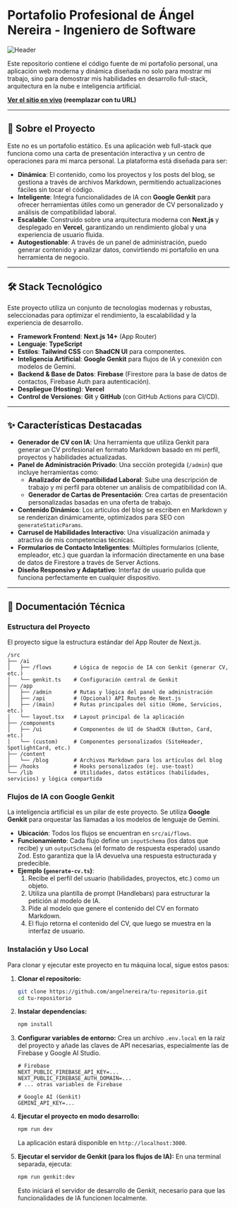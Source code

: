 
# Portafolio Profesional de Ángel Nereira - Ingeniero de Software

![Header](https://picsum.photos/seed/readme-header/1200/300)

Este repositorio contiene el código fuente de mi portafolio personal, una aplicación web moderna y dinámica diseñada no solo para mostrar mi trabajo, sino para demostrar mis habilidades en desarrollo full-stack, arquitectura en la nube e inteligencia artificial.

**[Ver el sitio en vivo](https://your-live-url.com) (reemplazar con tu URL)**

---

## 🚀 Sobre el Proyecto

Este no es un portafolio estático. Es una aplicación web full-stack que funciona como una carta de presentación interactiva y un centro de operaciones para mi marca personal. La plataforma está diseñada para ser:

*   **Dinámica**: El contenido, como los proyectos y los posts del blog, se gestiona a través de archivos Markdown, permitiendo actualizaciones fáciles sin tocar el código.
*   **Inteligente**: Integra funcionalidades de IA con **Google Genkit** para ofrecer herramientas útiles como un generador de CV personalizado y análisis de compatibilidad laboral.
*   **Escalable**: Construido sobre una arquitectura moderna con **Next.js** y desplegado en **Vercel**, garantizando un rendimiento global y una experiencia de usuario fluida.
*   **Autogestionable**: A través de un panel de administración, puedo generar contenido y analizar datos, convirtiendo mi portafolio en una herramienta de negocio.

---

## 🛠️ Stack Tecnológico

Este proyecto utiliza un conjunto de tecnologías modernas y robustas, seleccionadas para optimizar el rendimiento, la escalabilidad y la experiencia de desarrollo.

*   **Framework Frontend**: **Next.js 14+** (App Router)
*   **Lenguaje**: **TypeScript**
*   **Estilos**: **Tailwind CSS** con **ShadCN UI** para componentes.
*   **Inteligencia Artificial**: **Google Genkit** para flujos de IA y conexión con modelos de Gemini.
*   **Backend & Base de Datos**: **Firebase** (Firestore para la base de datos de contactos, Firebase Auth para autenticación).
*   **Despliegue (Hosting)**: **Vercel**
*   **Control de Versiones**: **Git** y **GitHub** (con GitHub Actions para CI/CD).

---

## ✨ Características Destacadas

*   **Generador de CV con IA**: Una herramienta que utiliza Genkit para generar un CV profesional en formato Markdown basado en mi perfil, proyectos y habilidades actualizadas.
*   **Panel de Administración Privado**: Una sección protegida (`/admin`) que incluye herramientas como:
    *   **Analizador de Compatibilidad Laboral**: Sube una descripción de trabajo y mi perfil para obtener un análisis de compatibilidad con IA.
    *   **Generador de Cartas de Presentación**: Crea cartas de presentación personalizadas basadas en una oferta de trabajo.
*   **Contenido Dinámico**: Los artículos del blog se escriben en Markdown y se renderizan dinámicamente, optimizados para SEO con `generateStaticParams`.
*   **Carrusel de Habilidades Interactivo**: Una visualización animada y atractiva de mis competencias técnicas.
*   **Formularios de Contacto Inteligentes**: Múltiples formularios (cliente, empleador, etc.) que guardan la información directamente en una base de datos de Firestore a través de Server Actions.
*   **Diseño Responsivo y Adaptativo**: Interfaz de usuario pulida que funciona perfectamente en cualquier dispositivo.

---

## 📄 Documentación Técnica

### Estructura del Proyecto

El proyecto sigue la estructura estándar del App Router de Next.js.

```
/src
├── /ai
│   ├── /flows       # Lógica de negocio de IA con Genkit (generar CV, etc.)
│   └── genkit.ts    # Configuración central de Genkit
├── /app
│   ├── /admin       # Rutas y lógica del panel de administración
│   ├── /api         # (Opcional) API Routes de Next.js
│   ├── /(main)      # Rutas principales del sitio (Home, Servicios, etc.)
│   └── layout.tsx   # Layout principal de la aplicación
├── /components
│   ├── /ui          # Componentes de UI de ShadCN (Button, Card, etc.)
│   └── (custom)     # Componentes personalizados (SiteHeader, SpotlightCard, etc.)
├── /content
│   └── /blog        # Archivos Markdown para los artículos del blog
├── /hooks           # Hooks personalizados (ej. use-toast)
└── /lib             # Utilidades, datos estáticos (habilidades, servicios) y lógica compartida
```

### Flujos de IA con Google Genkit

La inteligencia artificial es un pilar de este proyecto. Se utiliza **Google Genkit** para orquestar las llamadas a los modelos de lenguaje de Gemini.

*   **Ubicación**: Todos los flujos se encuentran en `src/ai/flows`.
*   **Funcionamiento**: Cada flujo define un `inputSchema` (los datos que recibe) y un `outputSchema` (el formato de respuesta esperado) usando Zod. Esto garantiza que la IA devuelva una respuesta estructurada y predecible.
*   **Ejemplo (`generate-cv.ts`)**:
    1.  Recibe el perfil del usuario (habilidades, proyectos, etc.) como un objeto.
    2.  Utiliza una plantilla de prompt (Handlebars) para estructurar la petición al modelo de IA.
    3.  Pide al modelo que genere el contenido del CV en formato Markdown.
    4.  El flujo retorna el contenido del CV, que luego se muestra en la interfaz de usuario.

### Instalación y Uso Local

Para clonar y ejecutar este proyecto en tu máquina local, sigue estos pasos:

1.  **Clonar el repositorio:**
    ```bash
    git clone https://github.com/angelnereira/tu-repositorio.git
    cd tu-repositorio
    ```

2.  **Instalar dependencias:**
    ```bash
    npm install
    ```

3.  **Configurar variables de entorno:**
    Crea un archivo `.env.local` en la raíz del proyecto y añade las claves de API necesarias, especialmente las de Firebase y Google AI Studio.
    ```env
    # Firebase
    NEXT_PUBLIC_FIREBASE_API_KEY=...
    NEXT_PUBLIC_FIREBASE_AUTH_DOMAIN=...
    # ... otras variables de Firebase

    # Google AI (Genkit)
    GEMINI_API_KEY=...
    ```

4.  **Ejecutar el proyecto en modo desarrollo:**
    ```bash
    npm run dev
    ```
    La aplicación estará disponible en `http://localhost:3000`.

5.  **Ejecutar el servidor de Genkit (para los flujos de IA):**
    En una terminal separada, ejecuta:
    ```bash
    npm run genkit:dev
    ```
    Esto iniciará el servidor de desarrollo de Genkit, necesario para que las funcionalidades de IA funcionen localmente.

